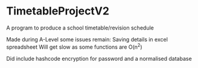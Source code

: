 # TimetableProjectV2
A program to produce a school timetable/revision schedule

Made during A-Level some issues remain: Saving details in excel spreadsheet Will get slow as some functions are O(n<sup>2</sup>)

Did include hashcode encryption for password and a normalised database
